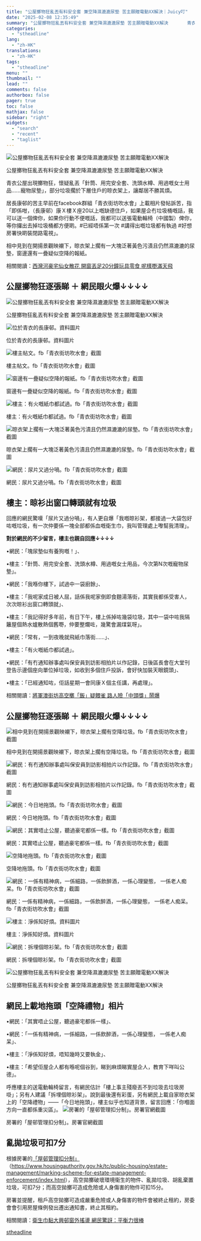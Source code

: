 ```yaml
---
title: "公屋擲物狂亂丟有料安全套 兼空降濕漉漉尿墊 苦主願贈電動XX解決｜Juicy叮"
date: "2025-02-08 12:35:49"
summary: "公屋擲物狂亂丟有料安全套 兼空降濕漉漉尿墊 苦主願贈電動XX解決       青衣公屋出現擲..."
categories:
  - "stheadline"
lang:
  - "zh-HK"
translations:
  - "zh-HK"
tags:
  - "stheadline"
menu: ""
thumbnail: ""
lead: ""
comments: false
authorbox: false
pager: true
toc: false
mathjax: false
sidebar: "right"
widgets:
  - "search"
  - "recent"
  - "taglist"
---
```


![公屋擲物狂亂丟有料安全套 兼空降濕漉漉尿墊 苦主願贈電動XX解決](https://image.stheadline.com/f/680p0/0x0/100/none/52bd145dac8c1c126bca7a5b086389c3/stheadline/inewsmedia/20250208/_2025020812273268124.jpg)

公屋擲物狂亂丟有料安全套 兼空降濕漉漉尿墊 苦主願贈電動XX解決




青衣公屋出現擲物狂，懷疑亂丟「針筒、用完安全套、洗頭水樽、用過嘅女士用品......寵物尿墊」，部分垃圾擱於下層住戶的晾衣架上，讓鄰居不勝其煩。

居長康邨的苦主早前在facebook群組「青衣街坊吹水會」上載相片發帖訴苦，指「即係咁，（長康邨）康Ｘ樓Ｘ座20以上嘅缺德住戶，如果屋企冇垃圾桶嘅話，我可以送一個俾你，如果你行動不便嘅話，我都可以送張電動輪椅（中國製）俾你，等你攞出去掉垃圾桶都方便啲。#已經唔係第一次 #講得出嘅垃圾都有執過 #好想房署快啲裝閉路電視」。

相中見到在開揚景觀映襯下，晾衣架上擱有一大塊泛著黃色污漬且仍然濕漉漉的尿墊，窗邊還有一疊疑似空降的報紙。

相關閱讀：[西灣河豪宅仙女散花 開窗丟足20分鐘玩具零食 呢樣嘢滿天飛](https://www.stheadline.com/local-topics/3399836/%E8%A5%BF%E7%81%A3%E6%B2%B3%E8%B1%AA%E5%AE%85%E4%BB%99%E5%A5%B3%E6%95%A3%E8%8A%B1-%E9%96%8B%E7%AA%97%E4%B8%9F%E8%B6%B320%E5%88%86%E9%90%98%E7%8E%A9%E5%85%B7%E9%9B%B6%E9%A3%9F-%E5%91%A2%E6%A8%A3%E5%98%A2%E6%BB%BF%E5%A4%A9%E9%A3%9BJuicy%E5%8F%AE)

公屋擲物狂逐張睇 ＋ 網民眼火爆↓↓↓↓
--------------------

 ![公屋擲物狂亂丟有料安全套 兼空降濕漉漉尿墊 苦主願贈電動XX解決](https://image.hkhl.hk/f/1024p0/0x0/100/none/bba7ad33609a2891aad94187198be1ab/2025-02/20250208_news_Rubbish_si_FBV2.png)


公屋擲物狂亂丟有料安全套 兼空降濕漉漉尿墊 苦主願贈電動XX解決



 ![位於青衣的長康邨。資料圖片](https://image.hkhl.hk/f/1024p0/0x0/100/none/61d4fa11d8f8ca952e2d8fc14e017e9f/2025-02/1_1_21.jpg)


位於青衣的長康邨。資料圖片



 ![樓主帖文。fb「青衣街坊吹水會」截圖](https://image.hkhl.hk/f/1024p0/0x0/100/none/2b2348669b4cad02d235f25284826574/2025-02/2_0_46.jpg)


樓主帖文。fb「青衣街坊吹水會」截圖



 ![窗邊有一疊疑似空降的報紙。fb「青衣街坊吹水會」截圖](https://image.hkhl.hk/f/1024p0/0x0/100/none/a68722cc3544d3669a5a2fe8b00ad642/2025-02/3_2_2.jpg)


窗邊有一疊疑似空降的報紙。fb「青衣街坊吹水會」截圖



 ![樓主：有火嘅紙巾都試過。fb「青衣街坊吹水會」截圖](https://image.hkhl.hk/f/1024p0/0x0/100/none/0a904f3df650a966ec48210e4a8170c1/2025-02/4_1_29.png)


樓主：有火嘅紙巾都試過。fb「青衣街坊吹水會」截圖



 ![晾衣架上擱有一大塊泛著黃色污漬且仍然濕漉漉的尿墊。fb「青衣街坊吹水會」截圖](https://image.hkhl.hk/f/1024p0/0x0/100/none/e8928c14283befe7126750b9cbcc3370/2025-02/5_2_2.jpg)


晾衣架上擱有一大塊泛著黃色污漬且仍然濕漉漉的尿墊。fb「青衣街坊吹水會」截圖



 ![網民：尿片又過分喎。fb「青衣街坊吹水會」截圖](https://image.hkhl.hk/f/1024p0/0x0/100/none/8caa9e13c49acced0175e5df39e6617c/2025-02/6_1_10.jpg)


網民：尿片又過分喎。fb「青衣街坊吹水會」截圖


樓主：晾衫出窗口轉頭就有垃圾
--------------

回應的網民驚嘆「尿片又過分喎」，有人更自爆「我嘅晾衫架，都接過一大袋包好咗嘅垃圾，有一次仲要係一塊全部都係血嘅衛生巾，我叫管理處上嚟幫我清理」。

**對於網民的不少留言，樓主也親自回應↓↓↓↓**

•網民：「塊尿墊似有養狗嘅！」、  

•樓主：「針筒、用完安全套、洗頭水樽、用過嘅女士用品，今次第N次嘅寵物尿墊」。

•網民：「我喺你樓下，試過中一袋廚餘」、  

•樓主：「我呢家成日被人屈，話係我呢家倒即食麵湯落街，其實我都係受害人，次次晾衫出窗口轉頭就」、  

•樓主：「我記得好多年前，有日下午，樓上係掉咗幾袋垃圾，其中一袋中咗我隔籬屋個熱水爐散熱個舊嘢，仲要整爛咗，幾驚會漏煤氣呀」。

•網民：「常有，一到夜晚就飛紙巾落街......」、  

•樓主：「有火嘅紙巾都試過」。

•網民：「有冇通知辦事處叫保安員到訪影相拍片以作記錄，日後區長會在大堂刊登告示邊個座向單位掉垃圾，如收到多個住戶投訴，會好快加裝天眼鏡頭」、  

•樓主：「已經通知咗，佢話星期一會同康Ｘ個主任講，再處理」。

相關閱讀：[將軍澳街坊高空擲「飯」疑餵雀 路人險「中頭獎」鬧爆](https://www.stheadline.com/local-topics/3422434/%E5%B0%87%E8%BB%8D%E6%BE%B3%E8%A1%97%E5%9D%8A%E9%AB%98%E7%A9%BA%E6%93%B2%E9%A3%AF%E7%96%91%E9%A4%B5%E9%9B%80-%E8%B7%AF%E4%BA%BA%E9%9A%AA%E4%B8%AD%E9%A0%AD%E7%8D%8E%E9%AC%A7%E7%88%86Juicy%E5%8F%AE)

公屋擲物狂逐張睇 ＋ 網民眼火爆↓↓↓↓
--------------------

 ![相中見到在開揚景觀映襯下，晾衣架上擱有空降垃圾。fb「青衣街坊吹水會」截圖](https://image.hkhl.hk/f/1024p0/0x0/100/none/13d88639f9e0b4e874fecace4c31877a/2025-02/7N_1.jpg)


相中見到在開揚景觀映襯下，晾衣架上擱有空降垃圾。fb「青衣街坊吹水會」截圖



 ![網民：有冇通知辦事處叫保安員到訪影相拍片以作記錄。fb「青衣街坊吹水會」截圖](https://image.hkhl.hk/f/1024p0/0x0/100/none/80c80b121640c3c239969c9076075c30/2025-02/8_0_53.png)


網民：有冇通知辦事處叫保安員到訪影相拍片以作記錄。fb「青衣街坊吹水會」截圖



 ![網民：今日地拖頭。fb「青衣街坊吹水會」截圖](https://image.hkhl.hk/f/1024p0/0x0/100/none/14099cadcaf1f669014c3affa2dc5385/2025-02/9_1_9.jpg)


網民：今日地拖頭。fb「青衣街坊吹水會」截圖



 ![網民：其實唔止公屋，聽過豪宅都係一樣。fb「青衣街坊吹水會」截圖](https://image.hkhl.hk/f/1024p0/0x0/100/none/39ddd28dae1f95f543cb6326101c4664/2025-02/10_0_51.png)


網民：其實唔止公屋，聽過豪宅都係一樣。fb「青衣街坊吹水會」截圖



 ![空降地拖頭。fb「青衣街坊吹水會」截圖](https://image.hkhl.hk/f/1024p0/0x0/100/none/eaa533a99a451532f9efbb40f8887561/2025-02/11_0_9.jpg)


空降地拖頭。fb「青衣街坊吹水會」截圖



 ![網民：一係有精神病，一係細路，一係飲醉酒，一係心理變態， 一係老人痴呆。fb「青衣街坊吹水會」截圖](https://image.hkhl.hk/f/1024p0/0x0/100/none/a3a883a9448706d3b9e31ca40d923772/2025-02/12_18.jpg)


網民：一係有精神病，一係細路，一係飲醉酒，一係心理變態， 一係老人痴呆。fb「青衣街坊吹水會」截圖



 ![樓主：淨係知好煩。資料圖片](https://image.hkhl.hk/f/1024p0/0x0/100/none/fc4dd5079eafc27fbd6d916fcf9d6c2e/2025-02/13_0_10.jpg)


樓主：淨係知好煩。資料圖片



 ![網民：拆埋個晾衫架。fb「青衣街坊吹水會」截圖](https://image.hkhl.hk/f/1024p0/0x0/100/none/276da053a8c03eb5e8b1c1b4fc054c53/2025-02/14_0_4.jpg)


網民：拆埋個晾衫架。fb「青衣街坊吹水會」截圖



 ![公屋擲物狂亂丟有料安全套 兼空降濕漉漉尿墊 苦主願贈電動XX解決](https://image.hkhl.hk/f/1024p0/0x0/100/none/2634838069025dcf85f423a0b984ace9/2025-02/20250208_news_Rubbish_si.png)


公屋擲物狂亂丟有料安全套 兼空降濕漉漉尿墊 苦主願贈電動XX解決


網民上載地拖頭「空降禮物」相片
---------------

•網民：「其實唔止公屋，聽過豪宅都係一樣」、  

•網民：「一係有精神病，一係細路，一係飲醉酒，一係心理變態， 一係老人痴呆」、  

•樓主：「淨係知好煩，唔知幾時又要執金」、  

•樓主：「希望佢屋企人都有喺呢個谷到，睇到麻煩睇實屋企人，教育下咩叫公德」。

呼應樓主的送電動輪椅留言，有網民估計「樓上事主殘廢丟不到垃圾去垃圾房啩」；另有人建議「拆埋個晾衫架」。說到最後還有彩蛋，另有網民上載自家晾衣架上的「空降禮物」——「今日地拖頭」，樓主似乎也知道背景，留言回應：「你嗰面方向一直都係重災區」。
 ![房署的「屋邨管理扣分制」。房署官網截圖](https://image.hkhl.hk/f/1024p0/0x0/100/none/35f4d48f683fc80e7b5f5105136f6ffb/2025-02/catsADD.jpg)


房署的「屋邨管理扣分制」。房署官網截圖




亂拋垃圾可扣7分
--------

根據房署的[「屋邨管理扣分制」](https://www.housingauthority.gov.hk/tc/public-housing/estate-management/marking-scheme-for-estate-management-enforcement/index.html)（<https://www.housingauthority.gov.hk/tc/public-housing/estate-management/marking-scheme-for-estate-management-enforcement/index.html>），高空拋擲破壞環境衞生的物件、亂拋垃圾、胡亂棄置垃圾，可扣7分；而高空拋擲可造成危險或人身傷害的物件可扣15分。

房署並提醒，租戶高空拋擲可造成嚴重危險或人身傷害的物件會被終止租約，房委會會引用房屋條例發出遷出通知書，終止其租約。

相關閱讀：[衛生巾黏大興邨窗外搖盪 網民驚訝：平衡力很棒](https://www.stheadline.com/local-topics/3175656/Juicy%E5%8F%AE%E8%A1%9B%E7%94%9F%E5%B7%BE%E9%BB%8F%E5%A4%A7%E8%88%88%E9%82%A8%E7%AA%97%E5%A4%96%E6%90%96%E7%9B%AA-%E7%B6%B2%E6%B0%91%E9%A9%9A%E8%A8%9D%E5%B9%B3%E8%A1%A1%E5%8A%9B%E5%BE%88%E6%A3%92%E6%9C%89%E7%89%87)

[stheadline](https://std.stheadline.com/realtime/article/2051544/即時-港聞-公屋擲物狂亂丟有料安全套-兼空降濕漉漉尿墊-苦主願贈電動XX解決-Juicy叮)
